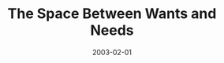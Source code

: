 ---
layout: message
category: message
series: "The Space Between"
title: "The Space Between Wants and Needs"
date: 2003-02-01
audio-description: "We've somehow lost that healthy space between sanity and our maximum limits."
audio: "http://s3.amazonaws.com/crossroadsaudiomessages/Wants_And_Needs.mp3"
audio-title: "The Space Between Wants and Needs"
audio-duration: "37&#58;09"
---